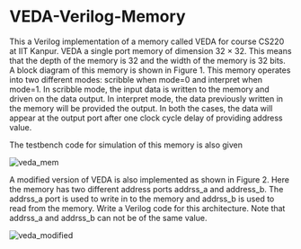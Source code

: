 # VEDA-Verilog-Memory
This a Verilog implementation of a memory called VEDA for course CS220 at IIT Kanpur.
VEDA a single port memory of dimension 32 × 32. This means that
the depth of the memory is 32 and the width of the memory is 32 bits. A block diagram of this memory
is shown in Figure 1. This memory operates into two different modes: scribble when mode=0 and interpret
when mode=1. In scribble mode, the input data is written to the memory and driven on the data output. In
interpret mode, the data previously written in the memory will be provided the output. In both the cases,
the data will appear at the output port after one clock cycle delay of providing address value.

The testbench code for simulation of this memory is also given


![veda_mem](https://user-images.githubusercontent.com/95034003/226749023-842df0df-f7aa-40c0-830b-4205193fd17d.PNG)



A modified version of VEDA is also implemented as shown in Figure 2. Here the memory has two
different address ports addrss_a and address_b. The addrss_a port is used to write in to the memory and
addrss_b is used to read from the memory. Write a Verilog code for this architecture. Note that addrss_a
and addrss_b can not be of the same value.


![veda_modified](https://user-images.githubusercontent.com/95034003/226750191-48612dae-3985-4967-8248-06c0721d2a77.png)
